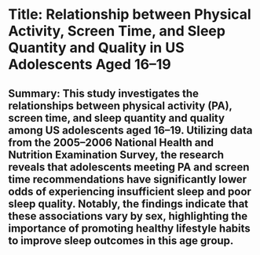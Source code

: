 # Title: Relationship between Physical Activity, Screen Time, and Sleep Quantity and Quality in US Adolescents Aged 16–19

## Summary: This study investigates the relationships between physical activity (PA), screen time, and sleep quantity and quality among US adolescents aged 16–19. Utilizing data from the 2005–2006 National Health and Nutrition Examination Survey, the research reveals that adolescents meeting PA and screen time recommendations have significantly lower odds of experiencing insufficient sleep and poor sleep quality. Notably, the findings indicate that these associations vary by sex, highlighting the importance of promoting healthy lifestyle habits to improve sleep outcomes in this age group.